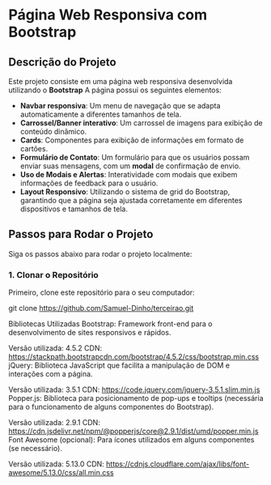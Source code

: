 # Página Web Responsiva com Bootstrap

## Descrição do Projeto

Este projeto consiste em uma página web responsiva desenvolvida utilizando o **Bootstrap**
A página possui os seguintes elementos:

- **Navbar responsiva**: 
	Um menu de navegação que se adapta automaticamente a diferentes tamanhos de tela.
- **Carrossel/Banner interativo**: 
	Um carrossel de imagens para exibição de conteúdo dinâmico.
- **Cards**: 
	Componentes para exibição de informações em formato de cartões.
- **Formulário de Contato**: 
	Um formulário para que os usuários possam enviar suas mensagens, com um **modal** de confirmação de envio.
- **Uso de Modais e Alertas**: 
	Interatividade com modais que exibem informações de feedback para o usuário.
- **Layout Responsivo**: 
	Utilizando o sistema de grid do Bootstrap, garantindo que a página seja ajustada corretamente em diferentes dispositivos e tamanhos de tela.

## Passos para Rodar o Projeto

Siga os passos abaixo para rodar o projeto localmente:

### 1. Clonar o Repositório

Primeiro, clone este repositório para o seu computador:

git clone https://github.com/Samuel-Dinho/terceirao.git



Bibliotecas Utilizadas
Bootstrap: Framework front-end para o desenvolvimento de sites responsivos e rápidos.

Versão utilizada: 4.5.2
CDN: https://stackpath.bootstrapcdn.com/bootstrap/4.5.2/css/bootstrap.min.css
jQuery: Biblioteca JavaScript que facilita a manipulação de DOM e interações com a página.

Versão utilizada: 3.5.1
CDN: https://code.jquery.com/jquery-3.5.1.slim.min.js
Popper.js: Biblioteca para posicionamento de pop-ups e tooltips (necessária para o funcionamento de alguns componentes do Bootstrap).

Versão utilizada: 2.9.1
CDN: https://cdn.jsdelivr.net/npm/@popperjs/core@2.9.1/dist/umd/popper.min.js
Font Awesome (opcional): Para ícones utilizados em alguns componentes (se necessário).

Versão utilizada: 5.13.0
CDN: https://cdnjs.cloudflare.com/ajax/libs/font-awesome/5.13.0/css/all.min.css